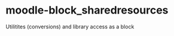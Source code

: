 moodle-block_sharedresources
============================

Utilitites (conversions) and library access as a block
